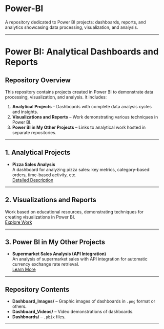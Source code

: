 # Power-BI
A repository dedicated to Power BI projects: dashboards, reports, and analytics showcasing data processing, visualization, and analysis.

---

# Power BI: Analytical Dashboards and Reports

## Repository Overview

This repository contains projects created in Power BI to demonstrate data processing, visualization, and analysis. It includes:

1. **Analytical Projects** – Dashboards with complete data analysis cycles and insights.  
2. **Visualizations and Reports** – Work demonstrating various techniques in Power BI.  
3. **Power BI in My Other Projects** – Links to analytical work hosted in separate repositories.

---

## 1. Analytical Projects

- **Pizza Sales Analysis**  
  A dashboard for analyzing pizza sales: key metrics, category-based orders, time-based activity, etc.  
  [Detailed Description](https://github.com/Valentyna-Lychko/Power-BI-UA/blob/main/Analytical-projects/README.md)

---

## 2. Visualizations and Reports

Work based on educational resources, demonstrating techniques for creating visualizations in Power BI.  
[Explore Work](https://github.com/Valentyna-Lychko/Power-BI-UA/blob/main/Visualizations-and-reports/README.md)

---

## 3. Power BI in My Other Projects

- **Supermarket Sales Analysis (API Integration)**  
  An analysis of supermarket sales with API integration for automatic currency exchange rate retrieval.  
  [Learn More](https://github.com/Valentyna-Lychko/Power-BI-UA/blob/main/Power-BI-in-my-other-projects/README.md)

---

## Repository Contents

- **Dashboard_Images/** – Graphic images of dashboards in `.png` format or others.  
- **Dashboard_Videos/** – Video demonstrations of dashboards.  
- **Dashboards/** – `.pbix` files.

----
